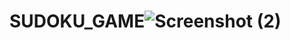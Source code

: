 # SUDOKU_GAME![Screenshot (2)](https://github.com/rahuljoy91/SUDOKU_GAME/assets/137314948/b1a313a7-106a-4aaf-9975-12a9180f9679)
